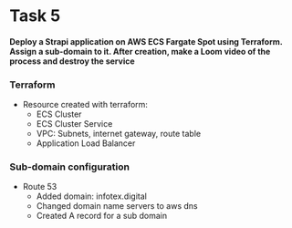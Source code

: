 # Task 5

#### Deploy a Strapi application on AWS ECS Fargate Spot using Terraform. Assign a sub-domain to it. After creation, make a Loom video of the process and destroy the service

### Terraform
- Resource created with terraform:
    - ECS Cluster
    - ECS Cluster Service
    - VPC: Subnets, internet gateway, route table
    - Application Load Balancer 

### Sub-domain configuration
- Route 53
    - Added domain: infotex.digital
    - Changed domain name servers to aws dns
    - Created A record for a sub domain

    